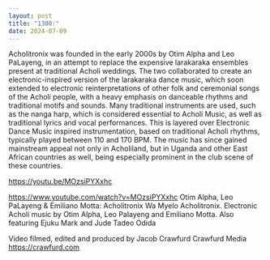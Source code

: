 ```yaml
---
layout: post
title: "1300:"
date: 2024-07-09
---
```


Acholitronix was founded in the early 2000s by Otim Alpha and Leo PaLayeng, in an attempt to replace the expensive larakaraka ensembles present at traditional Acholi weddings. The two collaborated to create an electronic-inspired version of the larakaraka dance music, which soon extended to electronic reinterpretations of other folk and ceremonial songs of the Acholi people, with a heavy emphasis on danceable rhythms and traditional motifs and sounds. Many traditional instruments are used, such as the nanga harp, which is considered essential to Acholi Music, as well as traditional lyrics and vocal performances. This is layered over Electronic Dance Music inspired instrumentation, based on traditional Acholi rhythms, typically played between 110 and 170 BPM. The music has since gained mainstream appeal not only in Acholiland, but in Uganda and other East African countries as well, being especially prominent in the club scene of these countries.

https://youtu.be/MOzsiPYXxhc

https://www.youtube.com/watch?v=MOzsiPYXxhc
Otim Alpha, Leo PaLayeng & Emiliano Motta: Acholitronix
Wa Myelo Acholitronix. Electronic Acholi music by Otim Alpha, Leo Palayeng and Emiliano Motta.
Also featuring Ejuku Mark and Jude Tadeo Odida

Video filmed, edited and produced by Jacob Crawfurd
Crawfurd Media https://crawfurd.com
